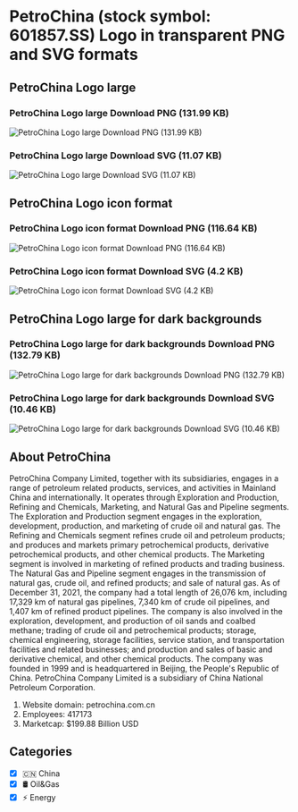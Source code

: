 # PetroChina (stock symbol: 601857.SS) Logo in transparent PNG and SVG formats

## PetroChina Logo large

### PetroChina Logo large Download PNG (131.99 KB)

![PetroChina Logo large Download PNG (131.99 KB)](/img/orig/601857.SS_BIG-12c85475.png)

### PetroChina Logo large Download SVG (11.07 KB)

![PetroChina Logo large Download SVG (11.07 KB)](/img/orig/601857.SS_BIG-5046a2cf.svg)

## PetroChina Logo icon format

### PetroChina Logo icon format Download PNG (116.64 KB)

![PetroChina Logo icon format Download PNG (116.64 KB)](/img/orig/601857.SS-523ef291.png)

### PetroChina Logo icon format Download SVG (4.2 KB)

![PetroChina Logo icon format Download SVG (4.2 KB)](/img/orig/601857.SS-5b6b3df4.svg)

## PetroChina Logo large for dark backgrounds

### PetroChina Logo large for dark backgrounds Download PNG (132.79 KB)

![PetroChina Logo large for dark backgrounds Download PNG (132.79 KB)](/img/orig/601857.SS_BIG.D-3544813a.png)

### PetroChina Logo large for dark backgrounds Download SVG (10.46 KB)

![PetroChina Logo large for dark backgrounds Download SVG (10.46 KB)](/img/orig/601857.SS_BIG.D-f92eab59.svg)

## About PetroChina

PetroChina Company Limited, together with its subsidiaries, engages in a range of petroleum related products, services, and activities in Mainland China and internationally. It operates through Exploration and Production, Refining and Chemicals, Marketing, and Natural Gas and Pipeline segments. The Exploration and Production segment engages in the exploration, development, production, and marketing of crude oil and natural gas. The Refining and Chemicals segment refines crude oil and petroleum products; and produces and markets primary petrochemical products, derivative petrochemical products, and other chemical products. The Marketing segment is involved in marketing of refined products and trading business. The Natural Gas and Pipeline segment engages in the transmission of natural gas, crude oil, and refined products; and sale of natural gas. As of December 31, 2021, the company had a total length of 26,076 km, including 17,329 km of natural gas pipelines, 7,340 km of crude oil pipelines, and 1,407 km of refined product pipelines. The company is also involved in the exploration, development, and production of oil sands and coalbed methane; trading of crude oil and petrochemical products; storage, chemical engineering, storage facilities, service station, and transportation facilities and related businesses; and production and sales of basic and derivative chemical, and other chemical products. The company was founded in 1999 and is headquartered in Beijing, the People's Republic of China. PetroChina Company Limited is a subsidiary of China National Petroleum Corporation.

1. Website domain: petrochina.com.cn
2. Employees: 417173
3. Marketcap: $199.88 Billion USD


## Categories
- [x] 🇨🇳 China
- [x] 🛢 Oil&Gas
- [x] ⚡ Energy
